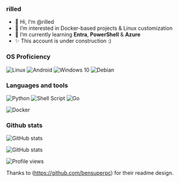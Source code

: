 ### rilled

- 👋 Hi, I’m @rilled
- 👀 I’m interested in Docker-based projects & Linux customization
- 🌱 I’m currently learning **Entra**, **PowerShell** & **Azure**
- ✨ This account is under construction :)

### OS Proficiency

![Linux](https://img.shields.io/badge/Linux-FCC624?style=for-the-badge&logo=linux&logoColor=black)
![Android](https://img.shields.io/badge/Android-3DDC84?style=for-the-badge&logo=android&logoColor=white)
![Windows 10](https://img.shields.io/badge/Windows-0078D6?style=for-the-badge&logo=windows&logoColor=white)
![Debian](https://img.shields.io/badge/Debian-A81D33?style=for-the-badge&logo=debian&logoColor=white)

### Languages and tools

![Python](https://img.shields.io/badge/python-%2314354C.svg?style=for-the-badge&logo=python&logoColor=white)
![Shell Script](https://img.shields.io/badge/shell_script-%23121011.svg?style=for-the-badge&logo=gnu-bash&logoColor=white) 
![Go](https://img.shields.io/badge/go-%23008FBA.svg?style=for-the-badge&logo=go&logoColor=white)

![Docker](https://img.shields.io/badge/docker-%230db7ed.svg?style=for-the-badge&logo=docker&logoColor=white)

### Github stats

![GitHub stats](https://github-readme-stats.vercel.app/api/top-langs/?username=rilled&langs_count=9&layout=compact&hide=css&theme=cobalt)

![GitHub stats](https://github-readme-stats.vercel.app/api?username=rilled&show_icons=true&count_private=true&theme=cobalt)

![Profile views](https://gpvc.arturio.dev/rilled)

Thanks to (https://github.com/bensuperpc) for their readme design.

